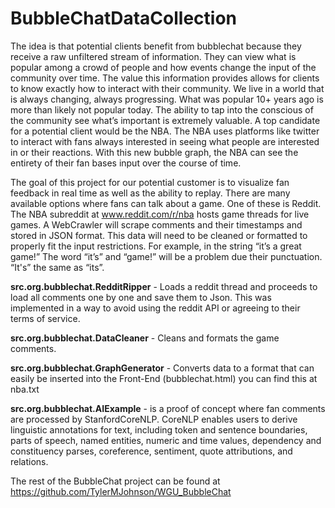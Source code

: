 # BubbleChatDataCollection

The idea is that potential clients benefit from bubblechat because they receive a raw unfiltered stream of information. They can view what is popular among a crowd of people and how events change the input of the community over time. The value this information provides allows for clients to know exactly how to interact with their community. We live in a world that is always changing, always progressing. What was popular 10+ years ago is more than likely not popular today. The ability to tap into the conscious of the community see what’s important is extremely valuable. A top candidate for a potential client would be the NBA. The NBA uses platforms like twitter to interact with fans always interested in seeing what people are interested in or their reactions. With this new bubble graph, the NBA can see the entirety of their fan bases input over the course of time. 

The goal of this project for our potential customer is to visualize fan feedback in real time as well as the ability to replay. There are many available options where fans can talk about a game. One of these is Reddit. The NBA subreddit at www.reddit.com/r/nba hosts game threads for live games. A WebCrawler will scrape comments and their timestamps and stored in JSON format. This data will need to be cleaned or formatted to properly fit the input restrictions. For example, in the string “it’s a great game!” The word “it’s” and “game!” will be a problem due their punctuation. “It's” the same as “its”.   

**src.org.bubblechat.RedditRipper** - Loads a reddit thread and proceeds to load all comments one by one and save them to Json. This was implemented in a way to avoid using the reddit API or agreeing to their terms of service.

**src.org.bubblechat.DataCleaner** - Cleans and formats the game comments. 

**src.org.bubblechat.GraphGenerator** - Converts data to a format that can easily be inserted into the Front-End (bubblechat.html) you can find this at nba.txt

**src.org.bubblechat.AIExample** - is a proof of concept where fan comments are processed by StanfordCoreNLP. CoreNLP enables users to derive linguistic annotations for text, including token and sentence boundaries, parts of speech, named entities, numeric and time values, dependency and constituency parses, coreference, sentiment, quote attributions, and relations.

The rest of the BubbleChat project can be found at https://github.com/TylerMJohnson/WGU_BubbleChat

